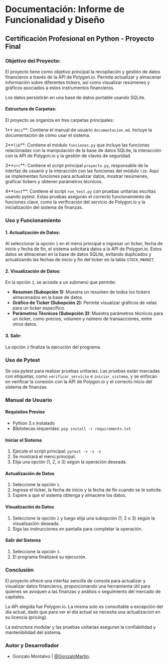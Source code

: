# Documentación: Informe de Funcionalidad y Diseño

## Certificación Profesional en Python - Proyecto Final

### Objetivo del Proyecto:

El proyecto tiene como objetivo principal la recopilación y gestión de datos financieros a través de la API de Polygon.io. Permite actualizar y almacenar información sobre diferentes tickers, así como visualizar resúmenes y gráficos asociados a estos instrumentos financieros.

Los datos persistirán en una base de datos portable usando SQLite.

#### Estructura de Carpetas:

El proyecto se organiza en tres carpetas principales:

1** `docs`**: Contiene el manual de usuario `documentacion.md`. Incluye la documentación de cómo usar el sistema.

2**`lib`**: Contiene el módulo `funciones.py` que incluye las funciones relacionadas con la manipulación de la base de datos SQLite, la interacción con la API de Polygon.io y la gestión de claves de seguridad.

3**`src`**: Contiene el script principal `proyecto.py`, responsable de la interfaz de usuario y la interacción con las funciones del módulo `lib`. Aquí se implementan funciones para actualizar datos, mostrar resúmenes, graficar tickers y obtener parámetros técnicos.

4**`test`**: Contiene el script `run_test.py` con pruebas unitarias escritas usando pytest. Estas pruebas aseguran el correcto funcionamiento de funciones clave, como la verificación del servicio de Polygon.io y la inicialización del sistema de finanzas.

### Uso y Funcionamiento

#### 1. Actualización de Datos:

Al seleccionar la opción `1` en el menú principal e ingresar un ticker, fecha de inicio y fecha de fin, el sistema solicitará datos a la API de Polygon.io. Estos datos se almacenan en la base de datos SQLite, evitando duplicados y actualizando las fechas de inicio y fin del ticker en la tabla `STOCK_MARKET`.

#### 2. Visualización de Datos:

En la opción `2`, se accede a un submenú que permite:

- **Resumen (Subopción 1):** Muestra un resumen de todos los tickers almacenados en la base de datos.
- **Gráfico de Ticker (Subopción 2):** Permite visualizar gráficos de velas para un ticker específico.
- **Parámetros Técnicos (Subopción 3):** Muestra parámetros técnicos para un ticker, como precios, volumen y número de transacciones, entre otros datos.

#### 3. Salir:

La opción `3` finaliza la ejecución del programa.

### Uso de Pytest

Se usa pytest para realizar pruebas unitarias. Las pruebas están marcadas con etiquetas, como `verificar_servicio` e `iniciar_sistema`, y se enfocan en verificar la conexión con la API de Polygon.io y el correcto inicio del sistema de finanzas.

### Manual de Usuario

#### Requisitos Previos

- Python 3.x instalado
- Bibliotecas requeridas: `pip install -r requirements.txt`

#### Iniciar el Sistema

1. Ejecute el script principal: `pytest -v -s -x`
2. Se mostrará el menú principal.
3. Elija una opción (1, 2, o 3) según la operación deseada.


#### Actualización de Datos

1. Seleccione la opción `1`.
2. Ingrese el ticker, la fecha de inicio y la fecha de fin cuando se le solicite.
3. Espere a que el sistema obtenga y almacene los datos.


#### Visualización de Datos

1. Seleccione la opción `2` y luego elija una subopción (1, 2 o 3) según la visualización deseada.
2. Siga las instrucciones en pantalla para completar la operación.


#### Salir del Sistema

1. Seleccione la opción `3`.
2. El programa finalizará su ejecución.

### Conclusión

El proyecto ofrece una interfaz sencilla de consola para actualizar y visualizar datos financieros, proporcionando una herramienta útil para quienes se avoquen a las finanzas y análisis o seguimiento del mercado de capitales.

La APi elegida fue Polygon.io. La misma solo es consultable a excepción del día actual, dado que para ver el día actual se necesita una actualizacíon en su licencia (pricing).

La estructura modular y las pruebas unitarias aseguran la confiabilidad y mantenibilidad del sistema.

### Autor y Desarrollador

- Gonzalo Montalvo | [@GonzaloMartin](https://github.com/GonzaloMartin).
